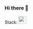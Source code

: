 ### Hi there 👋

Stack:
<img src="https://cdn.jsdelivr.net/gh/devicons/devicon@latest/icons/vuejs/vuejs-original.svg" width="25px" />
